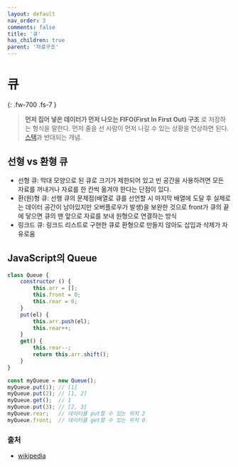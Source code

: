 ```yaml
---
layout: default
nav_order: 3
comments: false 
title: '큐'
has_children: true
parent: '자료구조'
---
```


# 큐
{: .fw-700 .fs-7 }

> **먼저 집어 넣은 데이터가 먼저 나오는 FIFO(First In First Out) 구조** 로 저장하는 형식을 말한다. 먼저 줄을 선 사람이 먼저 나갈 수 있는 상황을 연상하면 된다. [스택](./stack.md)과 반대되는 개념.

## 선형 vs 환형 큐

- 선형 큐: 막대 모양으로 된 큐로 크기가 제한되어 있고 빈 공간을 사용하려면 모든 자료를 꺼내거나 자료를 한 칸씩 옮겨야 한다는 단점이 있다.
- 환(원)형 큐: 선행 큐의 문제점(배열로 큐를 선언할 시 마지막 배열에 도달 후 실제로는 데이터 공간이 남아있지만 오버플로우가 발생)을 보완한 것으로 front가 큐의 끝에 닿으면 큐의 맨 앞으로 자료를 보내 원형으로 연결하는 방식
- 링크드 큐: 링크드 리스트로 구현한 큐로 환형으로 만들지 않아도 삽입과 삭제가 자유로움

## JavaScript의 Queue

```js
class Queue {
    constructor () {
        this.arr = [];
        this.front = 0;
        this.rear = 0;
    }
    put(el) {
        this.arr.push(el);
        this.rear++;
    }
    get() {
        this.rear--;
        return this.arr.shift();
    }
}

const myQueue = new Queue();
myQueue.put(1); // [1]
myQueue.put(2); // [1, 2]
myQueue.get();  // 1
myQueue.put(3); // [2, 3]
myQueue.rear;   // 데이터를 put할 수 있는 위치 2
myQueue.front;  // 데이터를 get할 수 있는 위치 0
```

### 출처

- [wikipedia](https://ko.wikipedia.org/wiki/%ED%81%90_(%EC%9E%90%EB%A3%8C_%EA%B5%AC%EC%A1%B0))